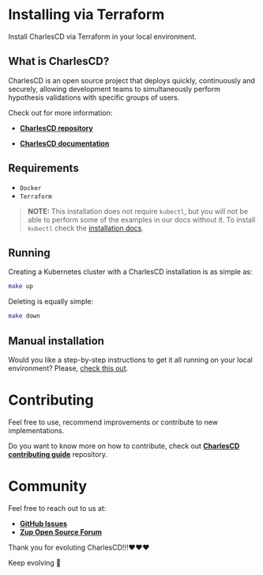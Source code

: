# Installing via Terraform

Install CharlesCD via Terraform in your local environment.

## **What is CharlesCD?**

CharlesCD is an open source project that deploys quickly, continuously and securely, allowing development teams to simultaneously perform hypothesis validations with specific groups of users.

Check out for more information: 
- [**CharlesCD repository**](https://github.com/ZupIT/charlescd)

- [**CharlesCD documentation**](https://docs.charlescd.io/) 


## Requirements

* `Docker`
* `Terraform`

> **NOTE:** This installation does not require `kubectl`, but you will not be able to perform some of the examples in our
> docs without it. To install `kubectl` check
> the [installation docs](https://kubernetes.io/docs/tasks/tools/install-kubectl/).

## Running

Creating a Kubernetes cluster with a CharlesCD installation is as simple as:

```sh
make up
```

Deleting is equally simple:

```sh
make down
```

## Manual installation

Would you like a step-by-step instructions to get it all running on your local environment?
Please, [check this out](./MANUAL_INSTALLATION.md).


# **Contributing**

Feel free to use, recommend improvements or contribute to new implementations.

Do you want to know more on how to contribute, check out [**CharlesCD contributing guide**](https://github.com/ZupIT/charlescd/blob/main/CONTRIBUTING.md) repository.

# **Community**

Feel free to reach out to us at:

- [**GitHub Issues**](https://github.com/ZupIT/docs-charles/issues)
- [**Zup Open Source Forum**](https://forum.zup.com.br)


Thank you for evoluting CharlesCD!!!:heart::heart::heart:

Keep evolving :rocket: